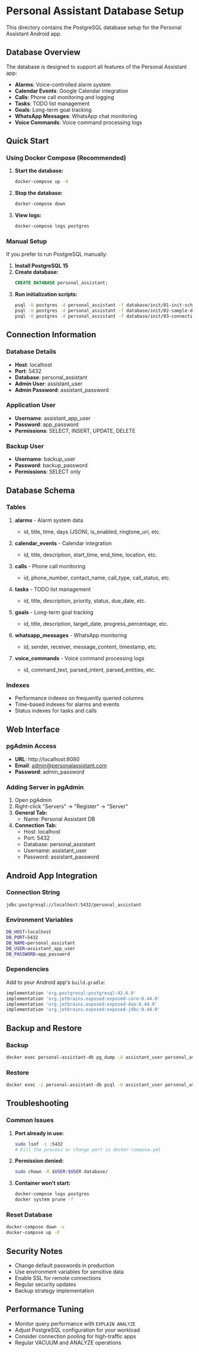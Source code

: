 # Personal Assistant Database Setup

This directory contains the PostgreSQL database setup for the Personal Assistant Android app.

## Database Overview

The database is designed to support all features of the Personal Assistant app:
- **Alarms**: Voice-controlled alarm system
- **Calendar Events**: Google Calendar integration
- **Calls**: Phone call monitoring and logging
- **Tasks**: TODO list management
- **Goals**: Long-term goal tracking
- **WhatsApp Messages**: WhatsApp chat monitoring
- **Voice Commands**: Voice command processing logs

## Quick Start

### Using Docker Compose (Recommended)

1. **Start the database:**
   ```bash
   docker-compose up -d
   ```

2. **Stop the database:**
   ```bash
   docker-compose down
   ```

3. **View logs:**
   ```bash
   docker-compose logs postgres
   ```

### Manual Setup

If you prefer to run PostgreSQL manually:

1. **Install PostgreSQL 15**
2. **Create database:**
   ```sql
   CREATE DATABASE personal_assistant;
   ```
3. **Run initialization scripts:**
   ```bash
   psql -U postgres -d personal_assistant -f database/init/01-init-schema.sql
   psql -U postgres -d personal_assistant -f database/init/02-sample-data.sql
   psql -U postgres -d personal_assistant -f database/init/03-connection-info.sql
   ```

## Connection Information

### Database Details
- **Host**: localhost
- **Port**: 5432
- **Database**: personal_assistant
- **Admin User**: assistant_user
- **Admin Password**: assistant_password

### Application User
- **Username**: assistant_app_user
- **Password**: app_password
- **Permissions**: SELECT, INSERT, UPDATE, DELETE

### Backup User
- **Username**: backup_user
- **Password**: backup_password
- **Permissions**: SELECT only

## Database Schema

### Tables

1. **alarms** - Alarm system data
   - id, title, time, days (JSON), is_enabled, ringtone_uri, etc.

2. **calendar_events** - Calendar integration
   - id, title, description, start_time, end_time, location, etc.

3. **calls** - Phone call monitoring
   - id, phone_number, contact_name, call_type, call_status, etc.

4. **tasks** - TODO list management
   - id, title, description, priority, status, due_date, etc.

5. **goals** - Long-term goal tracking
   - id, title, description, target_date, progress_percentage, etc.

6. **whatsapp_messages** - WhatsApp monitoring
   - id, sender, receiver, message_content, timestamp, etc.

7. **voice_commands** - Voice command processing logs
   - id, command_text, parsed_intent, parsed_entities, etc.

### Indexes
- Performance indexes on frequently queried columns
- Time-based indexes for alarms and events
- Status indexes for tasks and calls

## Web Interface

### pgAdmin Access
- **URL**: http://localhost:8080
- **Email**: admin@personalassistant.com
- **Password**: admin_password

### Adding Server in pgAdmin
1. Open pgAdmin
2. Right-click "Servers" → "Register" → "Server"
3. **General Tab:**
   - Name: Personal Assistant DB
4. **Connection Tab:**
   - Host: localhost
   - Port: 5432
   - Database: personal_assistant
   - Username: assistant_user
   - Password: assistant_password

## Android App Integration

### Connection String
```
jdbc:postgresql://localhost:5432/personal_assistant
```

### Environment Variables
```bash
DB_HOST=localhost
DB_PORT=5432
DB_NAME=personal_assistant
DB_USER=assistant_app_user
DB_PASSWORD=app_password
```

### Dependencies
Add to your Android app's `build.gradle`:
```gradle
implementation 'org.postgresql:postgresql:42.6.0'
implementation 'org.jetbrains.exposed:exposed-core:0.44.0'
implementation 'org.jetbrains.exposed:exposed-dao:0.44.0'
implementation 'org.jetbrains.exposed:exposed-jdbc:0.44.0'
```

## Backup and Restore

### Backup
```bash
docker exec personal-assistant-db pg_dump -U assistant_user personal_assistant > backup.sql
```

### Restore
```bash
docker exec -i personal-assistant-db psql -U assistant_user personal_assistant < backup.sql
```

## Troubleshooting

### Common Issues

1. **Port already in use:**
   ```bash
   sudo lsof -i :5432
   # Kill the process or change port in docker-compose.yml
   ```

2. **Permission denied:**
   ```bash
   sudo chown -R $USER:$USER database/
   ```

3. **Container won't start:**
   ```bash
   docker-compose logs postgres
   docker system prune -f
   ```

### Reset Database
```bash
docker-compose down -v
docker-compose up -d
```

## Security Notes

- Change default passwords in production
- Use environment variables for sensitive data
- Enable SSL for remote connections
- Regular security updates
- Backup strategy implementation

## Performance Tuning

- Monitor query performance with `EXPLAIN ANALYZE`
- Adjust PostgreSQL configuration for your workload
- Consider connection pooling for high-traffic apps
- Regular VACUUM and ANALYZE operations
